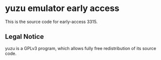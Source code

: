 yuzu emulator early access
=============

This is the source code for early-access 3315.

## Legal Notice

yuzu is a GPLv3 program, which allows fully free redistribution of its source code.